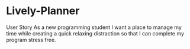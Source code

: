 # Lively-Planner
User Story
As a new programming student I want a place to manage my time while creating a quick relaxing distraction so that I can complete my program stress free.

